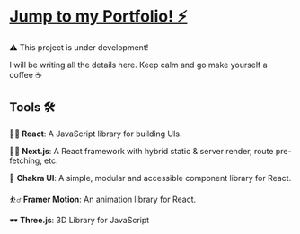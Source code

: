 # [Jump to my Portfolio! ⚡️](https://aaronespasa.com)

⚠️ This project is under development!

I will be writing all the details here. Keep calm and go make yourself a coffee ☕️

## Tools 🛠

👨‍💻 **React**: A JavaScript library for building UIs.

👨‍💻 **Next.js**: A React framework with hybrid static & server render, route pre-fetching, etc.

🎨 **Chakra UI**: A simple, modular and accessible component library for React.

⛹️‍♂️ **Framer Motion**: An animation library for React.

🕶 **Three.js**: 3D Library for JavaScript